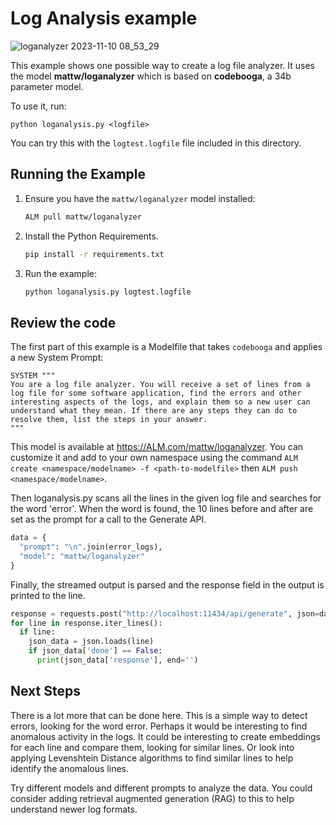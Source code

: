 # Log Analysis example

![loganalyzer 2023-11-10 08_53_29](https://github.com/a4to/ALM/assets/633681/ad30f1fc-321f-4953-8914-e30e24db9921)

This example shows one possible way to create a log file analyzer. It uses the model **mattw/loganalyzer** which is based on **codebooga**, a 34b parameter model.

To use it, run:

`python loganalysis.py <logfile>`

You can try this with the `logtest.logfile` file included in this directory.

## Running the Example

1. Ensure you have the `mattw/loganalyzer` model installed:

   ```bash
   ALM pull mattw/loganalyzer
   ```

2. Install the Python Requirements.

   ```bash
   pip install -r requirements.txt
   ```

3. Run the example:

   ```bash
   python loganalysis.py logtest.logfile
   ```

## Review the code

The first part of this example is a Modelfile that takes `codebooga` and applies a new System Prompt:

```plaintext
SYSTEM """
You are a log file analyzer. You will receive a set of lines from a log file for some software application, find the errors and other interesting aspects of the logs, and explain them so a new user can understand what they mean. If there are any steps they can do to resolve them, list the steps in your answer.
"""
```

This model is available at https://ALM.com/mattw/loganalyzer. You can customize it and add to your own namespace using the command `ALM create <namespace/modelname> -f <path-to-modelfile>` then `ALM push <namespace/modelname>`.

Then loganalysis.py scans all the lines in the given log file and searches for the word 'error'. When the word is found, the 10 lines before and after are set as the prompt for a call to the Generate API.

```python
data = {
  "prompt": "\n".join(error_logs),
  "model": "mattw/loganalyzer"
}
```

Finally, the streamed output is parsed and the response field in the output is printed to the line.

```python
response = requests.post("http://localhost:11434/api/generate", json=data, stream=True)
for line in response.iter_lines():
  if line:
    json_data = json.loads(line)
    if json_data['done'] == False:
      print(json_data['response'], end='')

```

## Next Steps

There is a lot more that can be done here. This is a simple way to detect errors, looking for the word error. Perhaps it would be interesting to find anomalous activity in the logs. It could be interesting to create embeddings for each line and compare them, looking for similar lines. Or look into applying Levenshtein Distance algorithms to find similar lines to help identify the anomalous lines.

Try different models and different prompts to analyze the data. You could consider adding retrieval augmented generation (RAG) to this to help understand newer log formats.
